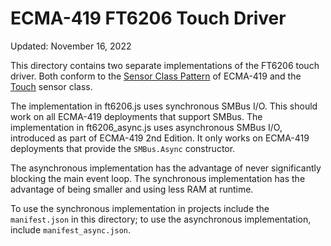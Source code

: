 # ECMA-419 FT6206 Touch Driver
Updated: November 16, 2022

This directory contains two separate implementations of the FT6206 touch driver. Both conform to the [Sensor Class Pattern](https://419.ecma-international.org/#-sensor-class-pattern) of ECMA-419 and the [Touch](https://419.ecma-international.org/#-sensor-classes-touch) sensor class.

The implementation in ft6206.js uses synchronous SMBus I/O. This should work on all ECMA-419 deployments that support SMBus. The implementation in ft6206_async.js uses asynchronous SMBus I/O, introduced as part of ECMA-419 2nd Edition. It only works on ECMA-419 deployments that provide the `SMBus.Async` constructor.

The asynchronous implementation has the advantage of never significantly blocking the main event loop. The synchronous implementation has the advantage of being smaller and using less RAM at runtime.


To use the synchronous implementation in projects include the `manifest.json` in this directory; to use the asynchronous implementation, include `manifest_async.json`.
